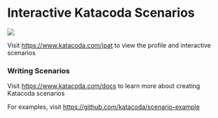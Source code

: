 # Interactive Katacoda Scenarios

[![](http://shields.katacoda.com/katacoda/jpat/count.svg)](https://www.katacoda.com/jpat "Get your profile on Katacoda.com")

Visit https://www.katacoda.com/jpat to view the profile and interactive scenarios

### Writing Scenarios
Visit https://www.katacoda.com/docs to learn more about creating Katacoda scenarios

For examples, visit https://github.com/katacoda/scenario-example
